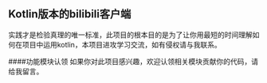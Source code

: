 ## Kotlin版本的bilibili客户端
实践才是检验真理的唯一标准，此项目的根本目的是为了让你用最短的时间理解如何在项目中运用kotlin，本项目进攻学习交流，如有侵权请与我联系。

####功能模块认领
如果你对此项目感兴趣，欢迎认领相关模块贡献你的代码，请给我留言。
